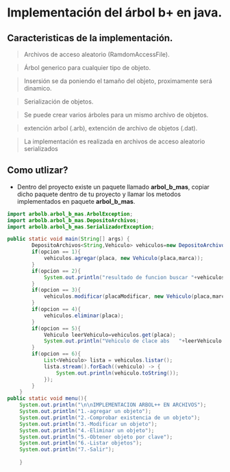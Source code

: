 # Implementación del árbol b+ en java.

## Caracteristicas de la implementación.

> Archivos de acceso aleatorio (RamdomAccessFile).

> Árbol generico para cualquier tipo de objeto.

> Insersión se da poniendo el tamaño del objeto, proximamente será dinamico.

> Serialización de objetos.

> Se puede crear varios árboles para un mismo archivo de objetos.

> extención arbol (.arb), extención de archivo de objetos (.dat).

>La implementación es realizada en archivos de acceso aleatorio serializados

## Como utlizar?

- Dentro del proyecto existe un paquete llamado **arbol_b_mas**, copiar dicho
paquete dentro de tu proyecto y llamar los metodos implementados en paquete **arbol_b_mas**.

```java
import arbolb.arbol_b_mas.ArbolException;
import arbolb.arbol_b_mas.DepositoArchivos;
import arbolb.arbol_b_mas.SerializadorException;

public static void main(String[] args) {
        DepositoArchivos<String,Vehiculo> vehiculos=new DepositoArchivos("src/","vehiculos",1000);
        if(opcion == 1){
            vehiculos.agregar(placa, new Vehiculo(placa,marca));
        }
        if(opcion == 2){
            System.out.println("resultado de funcion buscar "+vehiculos.exists(placa));
        }
        if(opcion == 3){
            vehiculos.modificar(placaModificar, new Vehiculo(placa,marca));
        }
        if(opcion == 4){
            vehiculos.eliminar(placa);
        }
        if(opcion == 5){
            Vehiculo leerVehiculo=vehiculos.get(placa);
            System.out.println("Vehiculo de clace abs   "+leerVehiculo.toString());
        }
        if(opcion == 6){
            List<Vehiculo> lista = vehiculos.listar();
            lista.stream().forEach((vehiculo) -> {
                System.out.println(vehiculo.toString());
            });
        }
    }
public static void menu(){
    System.out.println("\n\nIMPLEMENTACION ARBOL++ EN ARCHIVOS");
    System.out.println("1.-agregar un objeto");
    System.out.println("2.-Comprobar existencia de un objeto");
    System.out.println("3.-Modificar un objeto");
    System.out.println("4.-Eliminar un objeto");
    System.out.println("5.-Obtener objeto por clave");
    System.out.println("6.-Listar objetos");
    System.out.println("7.-Salir");
        
    }


```
